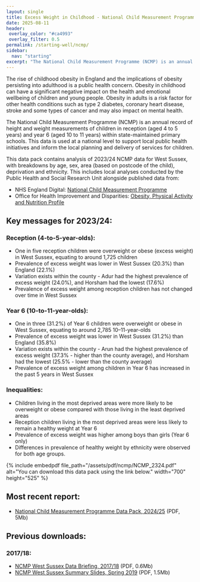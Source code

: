 ```yaml
---
layout: single
title: Excess Weight in Childhood - National Child Measurement Programme 
date: 2025-08-11
header:
 overlay_color: "#ca4993"
 overlay_filter: 0.5
permalink: /starting-well/ncmp/
sidebar:
  nav: "starting"
excerpt: "The National Child Measurement Programme (NCMP) is an annual record of the height and weight of primary school children in reception and year 6, and a key source of robust data for Public Health indicators."
---
```

The rise of childhood obesity in England and the implications of obesity persisting into adulthood is a public health concern. Obesity in childhood can have a significant negative impact on the health and emotional wellbeing of children and young people. Obesity in adults is a risk factor for other health conditions such as type 2 diabetes, coronary heart disease, stroke and some types of cancer and may also impact on mental health.

The National Child Measurement Programme (NCMP) is an annual record of height and weight measurements of children in reception (aged 4 to 5 years) and year 6 (aged 10 to 11 years) within state-maintained primary schools. This data is used at a national level to support local public health initiatives and inform the local planning and delivery of services for children.

This data pack contains analysis of 2023/24 NCMP data for West Sussex, with breakdowns by age, sex, area (based on postcode of the child), deprivation and ethnicity.  This includes local analyses conducted by the Public Health and Social Research Unit alongside published data from: 

+	NHS England Digital: [National Child Measurement Programme](https://digital.nhs.uk/data-and-information/publications/statistical/national-child-measurement-programme)
+	Office for Health Improvement and Disparities: [Obesity, Physical Activity and Nutrition Profile](https://fingertips.phe.org.uk/profile/obesity-physical-activity-nutrition)

## Key messages for 2023/24:

### Reception (4-to-5-year-olds):
+	One in five reception children were overweight or obese (excess weight) in West Sussex, equating to around 1,725 children
+	Prevalence of excess weight was lower in West Sussex (20.3%) than England (22.1%)
+	Variation exists within the county - Adur had the highest prevalence of excess weight (24.0%), and Horsham had the lowest (17.6%)
+	Prevalence of excess weight among reception children has not changed over time in West Sussex

### Year 6 (10-to-11-year-olds): 
+ One in three (31.2%) of Year 6 children were overweight or obese in West Sussex, equating to around 2,785 10–11-year-olds
+ Prevalence of excess weight was lower in West Sussex (31.2%) than England (35.8%)
+ Variation exists within the county - Arun had the highest prevalence of excess weight (37.3% - higher than the county average), and Horsham had the lowest (25.5% - lower than the county average)
+ Prevalence of excess weight among children in Year 6 has increased in the past 5 years in West Sussex 

### Inequalities: 
+	Children living in the most deprived areas were more likely to be overweight or obese compared with those living in the least deprived areas
+	Reception children living in the most deprived areas were less likely to remain a healthy weight at Year 6
+	Prevalence of excess weight was higher among boys than girls (Year 6 only)
+	Differences in prevalence of healthy weight by ethnicity were observed for both age groups.

{% include embedpdf file_path="/assets/pdf/ncmp/NCMP_2324.pdf" alt="You can download this data pack using the link below." width="700" height="525" %}

## Most recent report:
+ [National Child Measurement Programme Data Pack, 2024/25](/assets/pdf/ncmp/NCMP_2324.pdf) (PDF, 5Mb)

## Previous downloads:
### 2017/18:
+ [NCMP West Sussex Data Briefing, 2017/18](/assets/starting-well/FINAL-Briefing-NCMP-West%20Sussex-201718.pdf) (PDF, 0.6Mb)
+ [NCMP West Sussex Summary Slides, Spring 2019](/assets/starting-well/NCMP%20Slide%20Set%20for%20website%201718.pdf) (PDF, 1.5Mb)
